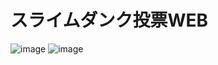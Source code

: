 # スライムダンク投票WEB

![image](https://user-images.githubusercontent.com/50653521/209903111-d6114b09-f9a1-4b88-b2b6-896296c802da.png)
![image](https://user-images.githubusercontent.com/50653521/209903171-5fdf02c3-4fc7-4ffa-9e0f-68a61cba12a1.png)

